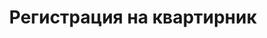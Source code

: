 ---
title: "Регистрация на квартирник"
type: "register"
featured_image: "/images/headers/RS-141.jpg"
---